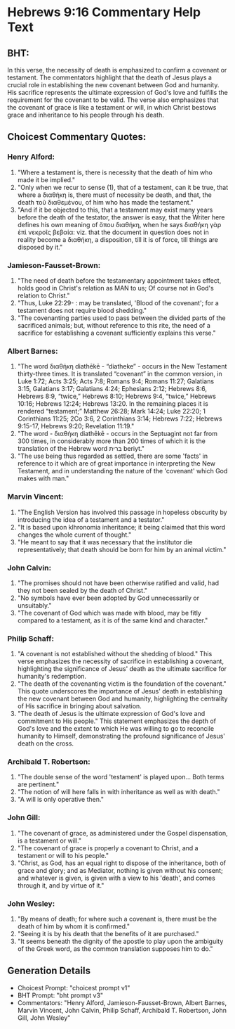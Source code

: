 # Hebrews 9:16 Commentary Help Text

## BHT:
In this verse, the necessity of death is emphasized to confirm a covenant or testament. The commentators highlight that the death of Jesus plays a crucial role in establishing the new covenant between God and humanity. His sacrifice represents the ultimate expression of God's love and fulfills the requirement for the covenant to be valid. The verse also emphasizes that the covenant of grace is like a testament or will, in which Christ bestows grace and inheritance to his people through his death.

## Choicest Commentary Quotes:
### Henry Alford:
1. "Where a testament is, there is necessity that the death of him who made it be implied."
2. "Only when we recur to sense (1), that of a testament, can it be true, that where a διαθήκη is, there must of necessity be death, and that, the death τοῦ διαθεμένου, of him who has made the testament."
3. "And if it be objected to this, that a testament may exist many years before the death of the testator, the answer is easy, that the Writer here defines his own meaning of ὅπου διαθήκη, when he says διαθήκη γὰρ ἐπὶ νεκροῖς βεβαία: viz. that the document in question does not in reality become a διαθήκη, a disposition, till it is of force, till things are disposed by it."

### Jamieson-Fausset-Brown:
1. "The need of death before the testamentary appointment takes effect, holds good in Christ's relation as MAN to us; Of course not in God's relation to Christ."
2. "Thus, Luke 22:29- : may be translated, 'Blood of the covenant'; for a testament does not require blood shedding."
3. "The covenanting parties used to pass between the divided parts of the sacrificed animals; but, without reference to this rite, the need of a sacrifice for establishing a covenant sufficiently explains this verse."

### Albert Barnes:
1. "The word διαθήκη diathēkē - “diatheke” - occurs in the New Testament thirty-three times. It is translated “covenant” in the common version, in Luke 1:72; Acts 3:25; Acts 7:8; Romans 9:4; Romans 11:27; Galatians 3:15, Galatians 3:17; Galatians 4:24; Ephesians 2:12; Hebrews 8:6, Hebrews 8:9, “twice,” Hebrews 8:10; Hebrews 9:4, “twice,” Hebrews 10:16; Hebrews 12:24; Hebrews 13:20. In the remaining places it is rendered “testament;” Matthew 26:28; Mark 14:24; Luke 22:20; 1 Corinthians 11:25; 2Co 3:6, 2 Corinthians 3:14; Hebrews 7:22; Hebrews 9:15-17, Hebrews 9:20; Revelation 11:19."
2. "The word - διαθήκη diathēkē - occurs in the Septuagint not far from 300 times, in considerably more than 200 times of which it is the translation of the Hebrew word בּרית beriyt."
3. "The use being thus regarded as settled, there are some 'facts' in reference to it which are of great importance in interpreting the New Testament, and in understanding the nature of the 'covenant' which God makes with man."

### Marvin Vincent:
1. "The English Version has involved this passage in hopeless obscurity by introducing the idea of a testament and a testator." 
2. "It is based upon klhronomia inheritance; it being claimed that this word changes the whole current of thought."
3. "He meant to say that it was necessary that the institutor die representatively; that death should be born for him by an animal victim."

### John Calvin:
1. "The promises should not have been otherwise ratified and valid, had they not been sealed by the death of Christ."
2. "No symbols have ever been adopted by God unnecessarily or unsuitably."
3. "The covenant of God which was made with blood, may be fitly compared to a testament, as it is of the same kind and character."

### Philip Schaff:
1. "A covenant is not established without the shedding of blood." This verse emphasizes the necessity of sacrifice in establishing a covenant, highlighting the significance of Jesus' death as the ultimate sacrifice for humanity's redemption.
2. "The death of the covenanting victim is the foundation of the covenant." This quote underscores the importance of Jesus' death in establishing the new covenant between God and humanity, highlighting the centrality of His sacrifice in bringing about salvation.
3. "The death of Jesus is the ultimate expression of God's love and commitment to His people." This statement emphasizes the depth of God's love and the extent to which He was willing to go to reconcile humanity to Himself, demonstrating the profound significance of Jesus' death on the cross.

### Archibald T. Robertson:
1. "The double sense of the word 'testament' is played upon... Both terms are pertinent." 
2. "The notion of will here falls in with inheritance as well as with death."
3. "A will is only operative then."

### John Gill:
1. "The covenant of grace, as administered under the Gospel dispensation, is a testament or will."
2. "The covenant of grace is properly a covenant to Christ, and a testament or will to his people."
3. "Christ, as God, has an equal right to dispose of the inheritance, both of grace and glory; and as Mediator, nothing is given without his consent; and whatever is given, is given with a view to his 'death', and comes through it, and by virtue of it."

### John Wesley:
1. "By means of death; for where such a covenant is, there must be the death of him by whom it is confirmed." 
2. "Seeing it is by his death that the benefits of it are purchased." 
3. "It seems beneath the dignity of the apostle to play upon the ambiguity of the Greek word, as the common translation supposes him to do."


## Generation Details
- Choicest Prompt: "choicest prompt v1"
- BHT Prompt: "bht prompt v3"
- Commentators: "Henry Alford, Jamieson-Fausset-Brown, Albert Barnes, Marvin Vincent, John Calvin, Philip Schaff, Archibald T. Robertson, John Gill, John Wesley"
